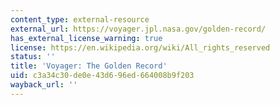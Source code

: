 ```yaml
---
content_type: external-resource
external_url: https://voyager.jpl.nasa.gov/golden-record/
has_external_license_warning: true
license: https://en.wikipedia.org/wiki/All_rights_reserved
status: ''
title: 'Voyager: The Golden Record'
uid: c3a34c30-de0e-43d6-96ed-664008b9f203
wayback_url: ''
---
```

